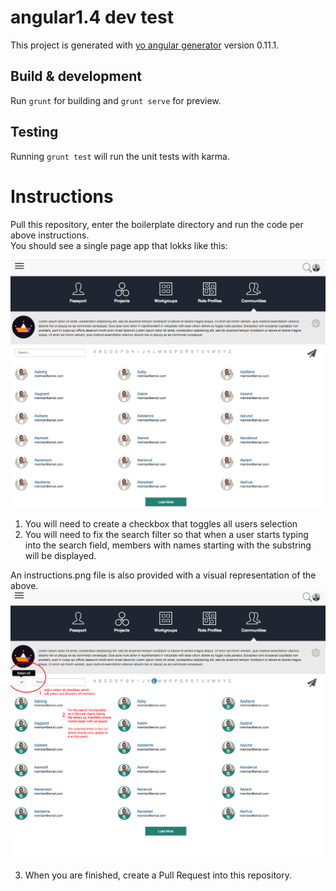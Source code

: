 # angular1.4 dev test

This project is generated with [yo angular generator](https://github.com/yeoman/generator-angular)
version 0.11.1.

## Build & development

Run `grunt` for building and `grunt serve` for preview.

## Testing

Running `grunt test` will run the unit tests with karma.

# Instructions
Pull this repository, enter the boilerplate directory and run the code per above instructions.    
You should see a single page app that lokks like this:

![Image of SPA](spa.png)

1. You will need to create a checkbox that toggles all users selection
2. You will need to fix the search filter so that when a user starts typing into the search field, members with names starting with the substring will be displayed.

An instructions.png file is also provided with a visual representation of the above.
![Image of instructions](instructions.png)

3. When you are finished, create a Pull Request into this repository.
